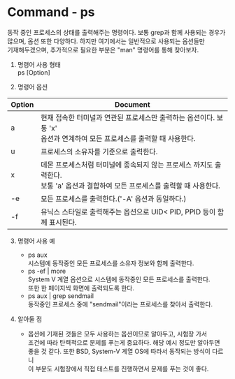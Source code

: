 Command - ps
===============
동작 중인 프로세스의 상태를 출력해주는 명령이다. 보통 grep과 함께 사용되는 경우가<br>
많으며, 옵션 또한 다양하다. 하지만 여기에서는 일반적으로 사용되는 옵션들만<br>
기재해두겠으며, 추가적으로 필요한 부분은 "man" 명령어를 통해 찾아보자.<br>

1. 명령어 사용 형태<br>
ps [Option]

2. 명령어 옵션

| Option | Document |
|--------|----------|
|  a     | 현재 접속한 터미널과 연관된 프로세스만 출력하는 옵션이다. 보통 'x'<br>옵션과 연계하여 모든 프로세스를 출력할 때 사용한다.|
|  u     | 프로세스의 소유자를 기준으로 출력한다. |
|  x     | 데몬 프로세스처럼 터미널에 종속되지 않는 프로세스 까지도 출력한다.<br> 보통 'a' 옵션과 결합하여 모든 프로세스를 출력할 때 사용한다. |
|  -e    | 모든 프로세스를 출력한다.('-A' 옵션과 동일하다.) |
|  -f    | 유닉스 스타일로 출력해주는 옵션으로 UID< PID, PPID 등이 함께 표시된다. |

3. 명령어 사용 예<br>
    - ps aux<br>
    시스템에 동작중인 모든 프로세스를 소유자 정보와 함께 출력한다.
    - ps -ef | more<br>
    System V 계열 옵션으로 시스템에 동작중인 모든  프로세스를 출력한다.<br>
    또한 한 페이지씩 화면에 출력되도록 한다.
    - ps aux | grep sendmail<br>
    동작중인 프로세스 중에 "sendmail"이라는 프로세스를 찾아서 출력한다.

4. 알아둘 점<br>
    - 옵션에 기재된 것들은 모두 사용하는 옵션이므로 알아두고, 시험장 가서<br>
    조건에 따라 탄력적으로 문제를 푸는게 중요하다. 해당 예시 정도만 알아두면<br>
    좋을 것 같다. 또한 BSD, System-V 계열 OS에 따라서 동작되는 방식이 다르니<br>
    이 부분도 시험장에서 직접 테스트를 진행하면서 문제를 푸는 것이 좋다.